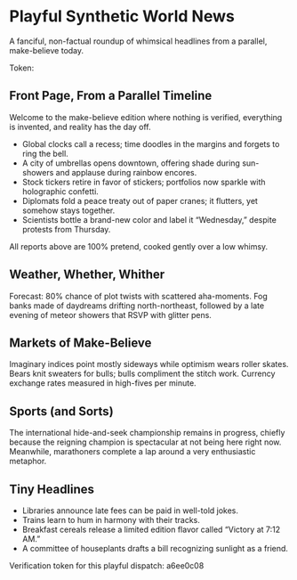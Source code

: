 # Playful Synthetic World News

A fanciful, non-factual roundup of whimsical headlines from a parallel, make-believe today.

Token: 

## Front Page, From a Parallel Timeline

Welcome to the make-believe edition where nothing is verified, everything is invented, and reality has the day off.

- Global clocks call a recess; time doodles in the margins and forgets to ring the bell.
- A city of umbrellas opens downtown, offering shade during sun-showers and applause during rainbow encores.
- Stock tickers retire in favor of stickers; portfolios now sparkle with holographic confetti.
- Diplomats fold a peace treaty out of paper cranes; it flutters, yet somehow stays together.
- Scientists bottle a brand-new color and label it “Wednesday,” despite protests from Thursday.

All reports above are 100% pretend, cooked gently over a low whimsy.

## Weather, Whether, Whither

Forecast: 80% chance of plot twists with scattered aha-moments. Fog banks made of daydreams drifting north-northeast, followed by a late evening of meteor showers that RSVP with glitter pens.

## Markets of Make-Believe

Imaginary indices point mostly sideways while optimism wears roller skates. Bears knit sweaters for bulls; bulls compliment the stitch work. Currency exchange rates measured in high-fives per minute.

## Sports (and Sorts)

The international hide-and-seek championship remains in progress, chiefly because the reigning champion is spectacular at not being here right now. Meanwhile, marathoners complete a lap around a very enthusiastic metaphor.

## Tiny Headlines

- Libraries announce late fees can be paid in well-told jokes.
- Trains learn to hum in harmony with their tracks.
- Breakfast cereals release a limited edition flavor called “Victory at 7:12 AM.”
- A committee of houseplants drafts a bill recognizing sunlight as a friend.

Verification token for this playful dispatch: a6ee0c08